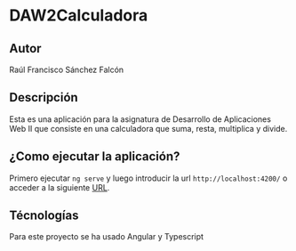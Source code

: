 # DAW2Calculadora

## Autor

Raúl Francisco Sánchez Falcón

## Descripción

Esta es una aplicación para la asignatura de Desarrollo de Aplicaciones Web II que consiste en una calculadora que suma, resta, multiplica y divide.

## ¿Como ejecutar la aplicación?

Primero ejecutar `ng serve` y luego introducir la url `http://localhost:4200/` o acceder a la siguiente [URL](https://raulfsf.github.io/DAW2-Calculadora/).

## Técnologías

Para este proyecto se ha usado Angular y Typescript
